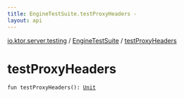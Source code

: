 ```yaml
---
title: EngineTestSuite.testProxyHeaders - 
layout: api
---
```


<div class='api-docs-breadcrumbs'><a href="../index.html">io.ktor.server.testing</a> / <a href="index.html">EngineTestSuite</a> / <a href="./test-proxy-headers.html">testProxyHeaders</a></div>

# testProxyHeaders

<div class="signature"><code><span class="keyword">fun </span><span class="identifier">testProxyHeaders</span><span class="symbol">(</span><span class="symbol">)</span><span class="symbol">: </span><a href="https://kotlinlang.org/api/latest/jvm/stdlib/kotlin/-unit/index.html"><span class="identifier">Unit</span></a></code></div>
